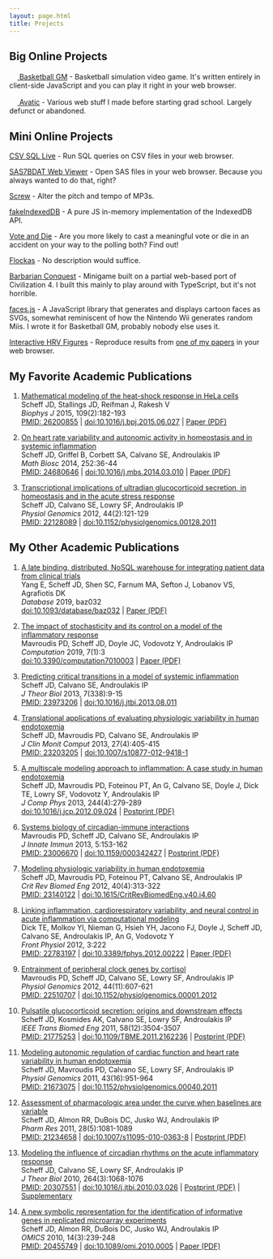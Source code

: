 ```yaml
---
layout: page.html
title: Projects
---
```


<h2 style="padding-top: 0">Big Online Projects</h2>

<a href="https://basketball-gm.com/"><img src="/files/icons/basketballgm.png" width="16" height="16" alt="" /> Basketball GM</a> - Basketball simulation video game. It's written entirely in client-side JavaScript and you can play it right in your web browser.

<a href="http://www.avatic.com/"><img src="/files/icons/avatic.png" width="16" height="16" alt="" /> Avatic</a> - Various web stuff I made before starting grad school. Largely defunct or abandoned.

<h2>Mini Online Projects</h2>

<a href="/csv-sql-live/">CSV SQL Live</a> - Run SQL queries on CSV files in your web browser.

<a href="/sas7bdat/">SAS7BDAT Web Viewer</a> - Open SAS files in your web browser. Because you always wanted to do that, right?

<a href="/screw/">Screw</a> - Alter the pitch and tempo of MP3s.

<a href="https://github.com/dumbmatter/fakeIndexedDB">fakeIndexedDB</a> -  A pure JS in-memory implementation of the IndexedDB API.

<a href="/vote-and-die/">Vote and Die</a> - Are you more likely to cast a meaningful vote or die in an accident on your way to the polling both? Find out!

<a href="/flockas/">Flockas</a> - No description would suffice.

<a href="/barbconq/">Barbarian Conquest</a> - Minigame built on a partial web-based port of Civilization 4. I built this mainly to play around with TypeScript, but it's not horrible.

<a href="/facesjs/">faces.js</a> - A JavaScript library that generates and displays cartoon faces as SVGs, somewhat reminiscent of how the Nintendo Wii generates random Miis. I wrote it for Basketball GM, probably nobody else uses it.

<a href="/hrv-interactive/">Interactive HRV Figures</a> - Reproduce results from <a href="http://www.ncbi.nlm.nih.gov/pubmed/24680646">one of my papers</a> in your web browser.

<h2>My Favorite Academic Publications</h2>

<ol>
<li>
<p>
<a href="/files/papers/2015-heat-shock-response.pdf">Mathematical modeling of the heat-shock response in HeLa cells</a><br />
Scheff JD, Stallings JD, Reifman J, Rakesh V<br />
<em>Biophys J</em> 2015, 109(2):182-193<br />
<span class="publinks"><a href="http://www.ncbi.nlm.nih.gov/pubmed/26200855">PMID: 26200855</a> | <a href="https://doi.org/10.1016/j.bpj.2015.06.027">doi:10.1016/j.bpj.2015.06.027</a> | <a href="/files/papers/2015-heat-shock-response.pdf">Paper (PDF)</a></span>
</p>
</li>

<li>
<p>
<a href="/files/papers/2014-on-heart-rate-variability.pdf">On heart rate variability and autonomic activity in homeostasis and in systemic inflammation</a><br />
Scheff JD, Griffel B, Corbett  SA, Calvano SE, Androulakis IP<br />
<em>Math Biosc</em> 2014, 252:36-44<br />
<span class="publinks"><a href="http://www.ncbi.nlm.nih.gov/pubmed/24680646">PMID: 24680646</a> | <a href="https://doi.org/10.1016/j.mbs.2014.03.010">doi:10.1016/j.mbs.2014.03.010</a> | <a href="/files/papers/2014-on-heart-rate-variability.pdf">Paper (PDF)</a></span>
</p>
</li>

<li>
<p>
<a href="https://doi.org/10.1152/physiolgenomics.00128.2011">Transcriptional implications of ultradian glucocorticoid secretion, in homeostasis and in the acute stress response</a><br />
Scheff JD, Calvano SE, Lowry SF, Androulakis IP<br />
<em>Physiol Genomics</em> 2012, 44(2):121-129<br />
<span class="publinks"><a href="http://www.ncbi.nlm.nih.gov/pubmed/22128089">PMID: 22128089</a> | <a href="https://doi.org/10.1152/physiolgenomics.00128.2011">doi:10.1152/physiolgenomics.00128.2011</a></span>
</p>
</li>

</ol>

<h2>My Other Academic Publications</h2>

<ol>
<li>
<p>
<a href="/files/papers/2019-cdw.pdf">A late binding, distributed, NoSQL warehouse for integrating patient data from clinical trials</a><br />
Yang E, Scheff JD, Shen SC, Farnum MA, Sefton J, Lobanov VS, Agrafiotis DK<br />
<em>Database</em> 2019, baz032<br />
<span class="publinks"><a href="https://doi.org/10.1093/database/baz032">doi:10.1093/database/baz032</a> | <a href="/files/papers/2019-cdw.pdf">Paper (PDF)</a></span>
</p>
</li>

<li>
<p>
<a href="/files/papers/2019-stochastic.pdf">The impact of stochasticity and its control on a model of the inflammatory response</a><br />
Mavroudis PD, Scheff JD, Doyle JC, Vodovotz Y, Androulakis IP<br />
<em>Computation</em> 2019, 7(1):3<br />
<span class="publinks"><a href="https://doi.org/10.3390/computation7010003">doi:10.3390/computation7010003</a> | <a href="/files/papers/2019-stochastic.pdf">Paper (PDF)</a></span>
</p>
</li>

<li>
<p>
<a href="https://doi.org/10.1016/j.jtbi.2013.08.011">Predicting critical transitions in a model of systemic inflammation</a><br />
Scheff JD, Calvano SE, Androulakis IP<br />
<em>J Theor Biol</em> 2013, 7(338):9-15<br />
<span class="publinks"><a href="http://www.ncbi.nlm.nih.gov/pubmed/23973206">PMID: 23973206</a> | <a href="https://doi.org/10.1016/j.jtbi.2013.08.011">doi:10.1016/j.jtbi.2013.08.011</a></span>
</p>
</li>

<li>
<p>
<a href="https://doi.org/10.1007/s10877-012-9418-1">Translational applications of evaluating
physiologic variability in human endotoxemia</a><br />
Scheff JD, Mavroudis PD, Calvano SE, Androulakis IP<br />
<em>J Clin Monit Comput</em> 2013, 27(4):405-415<br />
<span class="publinks"><a href="http://www.ncbi.nlm.nih.gov/pubmed/23203205">PMID: 23203205</a> | <a href="https://doi.org/10.1007/s10877-012-9418-1">doi:10.1007/s10877-012-9418-1</a></span>
</p>
</li>

<li>
<p>
<a href="/files/papers/2013-multiscale-modeling-approach.pdf">A multiscale modeling approach to inflammation: A case study in human endotoxemia</a><br />
Scheff JD, Mavroudis PD, Foteinou PT, An G, Calvano SE, Doyle J, Dick TE, Lowry SF, Vodovotz Y, Androulakis IP<br />
<em>J Comp Phys</em> 2013, 244(4):279-289<br />
<span class="publinks"><a href="https://doi.org/10.1016/j.jcp.2012.09.024">doi:10.1016/j.jcp.2012.09.024</a> | <a href="/files/papers/2013-multiscale-modeling-approach.pdf">Postprint (PDF)</a></span>
</p>
</li>

<li>
<p>
<a href="/files/papers/2012-systems-biology-circadian.pdf">Systems biology of circadian-immune interactions</a><br />
Mavroudis PD, Scheff JD, Calvano SE, Androulakis IP<br />
<em>J Innate Immun</em> 2013, 5:153-162<br />
<span class="publinks"><a href="http://www.ncbi.nlm.nih.gov/pubmed/23006670">PMID: 23006670</a> | <a href="https://doi.org/10.1159/000342427">doi:10.1159/000342427</a> | <a href="/files/papers/2012-systems-biology-circadian.pdf">Postprint (PDF)</a></span>
</p>
</li>

<li>
<p>
<a href="https://doi.org/10.1615/CritRevBiomedEng.v40.i4.60">Modeling physiologic variability in human endotoxemia</a><br />
Scheff JD, Mavroudis PD, Foteinou PT, Calvano SE, Androulakis IP<br />
<em>Crit Rev Biomed Eng</em> 2012, 40(4):313-322<br />
<span class="publinks"><a href="http://www.ncbi.nlm.nih.gov/pubmed/23140122">PMID: 23140122</a> | <a href="https://doi.org/10.1615/CritRevBiomedEng.v40.i4.60">doi:10.1615/CritRevBiomedEng.v40.i4.60</a></span>
</p>
</li>

<li>
<p>
<a href="/files/papers/2012-linking-inflammation-cardiorespiratory.pdf">Linking inflammation, cardiorespiratory variability, and neural control in acute inflammation via computational modeling</a><br />
Dick TE, Molkov YI, Nieman G, Hsieh YH, Jacono FJ, Doyle J, Scheff JD, Calvano SE, Androulakis IP, An G, Vodovotz Y<br />
<em>Front Physiol</em> 2012, 3:222<br />
<span class="publinks"><a href="http://www.ncbi.nlm.nih.gov/pubmed/22783197">PMID: 22783197</a> | <a href="https://doi.org/10.3389/fphys.2012.00222">doi:10.3389/fphys.2012.00222</a> | <a href="/files/papers/2012-linking-inflammation-cardiorespiratory.pdf">Paper (PDF)</a></span>
</p>
</li>

<li>
<p>
<a href="https://doi.org/10.1152/physiolgenomics.00001.2012">Entrainment of peripheral clock genes by cortisol</a><br />
Mavroudis PD, Scheff JD, Calvano SE, Lowry SF, Androulakis IP<br />
<em>Physiol Genomics</em> 2012, 44(11):607-621<br />
<span class="publinks"><a href="http://www.ncbi.nlm.nih.gov/pubmed/22510707">PMID: 22510707</a> | <a href="https://doi.org/10.1152/physiolgenomics.00001.2012">doi:10.1152/physiolgenomics.00001.2012</a></span>
</p>
</li>

<li>
<p>
<a href="/files/papers/2011-pulsatile-glucocorticoid-secretion.pdf">Pulsatile glucocorticoid secretion: origins and downstream effects</a><br />
Scheff JD, Kosmides AK, Calvano SE, Lowry SF, Androulakis IP<br />
<em>IEEE Trans Biomed Eng</em> 2011, 58(12):3504-3507<br />
<span class="publinks"><a href="http://www.ncbi.nlm.nih.gov/pubmed/21775253">PMID: 21775253</a> | <a href="https://doi.org/10.1109/TBME.2011.2162236">doi:10.1109/TBME.2011.2162236</a> | <a href="/files/papers/2011-pulsatile-glucocorticoid-secretion.pdf">Postprint (PDF)</a></span>
</p>
</li>

<li>
<p>
<a href="https://doi.org/10.1152/physiolgenomics.00040.2011">Modeling autonomic regulation of cardiac function and heart rate variability in human endotoxemia</a><br />
Scheff JD, Mavroudis PD, Calvano SE, Lowry SF, Androulakis IP<br />
<em>Physiol Genomics</em> 2011, 43(16):951-964<br />
<span class="publinks"><a href="http://www.ncbi.nlm.nih.gov/pubmed/21673075">PMID: 21673075</a> | <a href="https://doi.org/10.1152/physiolgenomics.00040.2011">doi:10.1152/physiolgenomics.00040.2011</a></span>
</p>
</li>

<li>
<p>
<a href="/files/papers/2011-assessment-pharmacologic-area.pdf">Assessment of pharmacologic area under the curve when baselines are variable</a><br />
Scheff JD, Almon RR, DuBois DC, Jusko WJ, Androulakis IP<br />
<em>Pharm Res</em> 2011, 28(5):1081-1089<br />
<span class="publinks"><a href="http://www.ncbi.nlm.nih.gov/pubmed/21234658">PMID: 21234658</a> | <a href="https://doi.org/10.1007/s11095-010-0363-8">doi:10.1007/s11095-010-0363-8</a> | <a href="/files/papers/2011-assessment-pharmacologic-area.pdf">Postprint (PDF)</a></span>
</p>
</li>

<li>
<p>
<a href="/files/papers/2010-modeling-influence-circadian.pdf">Modeling the influence of circadian rhythms on the acute inflammatory response</a><br />
Scheff JD, Calvano SE, Lowry SF, Androulakis IP<br />
<em>J Theor Biol</em> 2010, 264(3):1068-1076<br />
<span class="publinks"><a href="http://www.ncbi.nlm.nih.gov/pubmed/20307551">PMID: 20307551</a> | <a href= "https://doi.org/10.1016/j.jtbi.2010.03.026">doi:10.1016/j.jtbi.2010.03.026</a> | <a href="/files/papers/2010-modeling-influence-circadian.pdf">Postprint (PDF)</a> | <a href="/files/papers/2010-modeling-influence-circadian.zip">Supplementary</a></span>
</p>
</li>

<li>
<p>
<a href="/files/papers/2010-new-symbolic-representation.pdf">A new symbolic representation for the identification of informative genes in replicated microarray experiments</a><br />
Scheff JD, Almon RR, DuBois DC, Jusko WJ, Androulakis IP<br />
<em>OMICS</em> 2010, 14(3):239-248<br />
<span class="publinks"><a href="http://www.ncbi.nlm.nih.gov/pubmed/20455749">PMID: 20455749</a> | <a href="https://doi.org/10.1089/omi.2010.0005">doi:10.1089/omi.2010.0005</a> | <a href="/files/papers/2010-new-symbolic-representation.pdf">Paper (PDF)</a></span>
</p>
</li>
</ol>